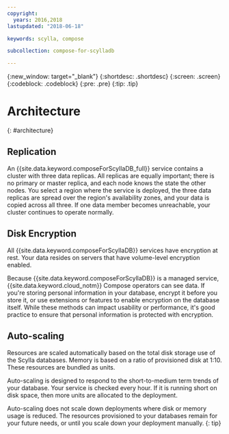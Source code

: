 ```yaml
---
copyright:
  years: 2016,2018
lastupdated: "2018-06-18"

keywords: scylla, compose

subcollection: compose-for-scylladb

---
```


{:new_window: target="_blank"}
{:shortdesc: .shortdesc}
{:screen: .screen}
{:codeblock: .codeblock}
{:pre: .pre}
{:tip: .tip}

# Architecture 
{: #architecture}

## Replication

An {{site.data.keyword.composeForScyllaDB_full}} service contains a cluster with three data replicas. All replicas are equally important; there is no primary or master replica, and each node knows the state the other nodes. You select a region where the service is deployed, the three data replicas are spread over the region's availability zones, and your data is copied across all three. If one data member becomes unreachable, your cluster continues to operate normally.

## Disk Encryption

All {{site.data.keyword.composeForScyllaDB}} services have encryption at rest. Your data resides on servers that have volume-level encryption enabled. 

Because {{site.data.keyword.composeForScyllaDB}} is a managed service, {{site.data.keyword.cloud_notm}} Compose operators can see data. If you're storing personal information in your database, encrypt it before you store it, or use extensions or features to enable encryption on the database itself. While these methods can impact usability or performance, it's good practice to ensure that personal information is protected with encryption.

## Auto-scaling

Resources are scaled automatically based on the total disk storage use of the Scylla databases. Memory is based on a ratio of provisioned disk at 1:10. These resources are bundled as units.

Auto-scaling is designed to respond to the short-to-medium term trends of your database. Your service is checked every hour. If it is running short on disk space, then more units are allocated to the deployment. 

Auto-scaling does not scale down deployments where disk or memory usage is reduced. The resources provisioned to your databases remain for your future needs, or until you scale down your deployment manually.
{: tip}


